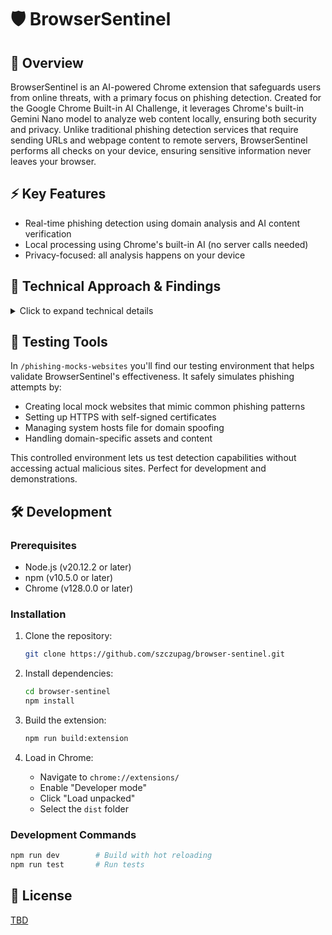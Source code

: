 # 🛡️ BrowserSentinel

## 🎯 Overview

BrowserSentinel is an AI-powered Chrome extension that safeguards users from online threats, with a primary focus on phishing detection. Created for the Google Chrome Built-in AI Challenge, it leverages Chrome's built-in Gemini Nano model to analyze web content locally, ensuring both security and privacy. Unlike traditional phishing detection services that require sending URLs and webpage content to remote servers, BrowserSentinel performs all checks on your device, ensuring sensitive information never leaves your browser.

## ⚡ Key Features

- Real-time phishing detection using domain analysis and AI content verification
- Local processing using Chrome's built-in AI (no server calls needed)
- Privacy-focused: all analysis happens on your device

## 🔬 Technical Approach & Findings
<details>
<summary>Click to expand technical details</summary>

### Webpage phishing Detector:
Our phishing detection combines traditional security measures with AI analysis:

1. **Domain Analysis**:
   - Implemented Levenshtein distance comparison for typosquatting detection
   - Uses a curated list of legitimate domains as baseline
   - Handles edge cases like subdomains and country-specific TLDs

2. **AI Content Analysis**:
   - Utilizes Chrome's Gemini Nano model for content verification
   - Local processing ensures privacy

### 💡 Technical Insights

During development, we discovered some interesting limitations and solutions:

- Pure LLM-based domain analysis proved unreliable due to how tokenization works in language models
- Hybrid approach (traditional algorithms + AI) provided better results than pure AI solution
- Local model shows occasional inconsistencies but benefits from no latency and privacy protection

These limitations actually led to a more robust solution combining traditional security measures with AI capabilities.

</details>

## 🔧 Testing Tools

In `/phishing-mocks-websites` you'll find our testing environment that helps validate BrowserSentinel's effectiveness. It safely simulates phishing attempts by:
- Creating local mock websites that mimic common phishing patterns
- Setting up HTTPS with self-signed certificates
- Managing system hosts file for domain spoofing
- Handling domain-specific assets and content

This controlled environment lets us test detection capabilities without accessing actual malicious sites. Perfect for development and demonstrations.

## 🛠️ Development

### Prerequisites

- Node.js (v20.12.2 or later)
- npm (v10.5.0 or later)
- Chrome (v128.0.0 or later)

### Installation

1. Clone the repository:
   ```bash
   git clone https://github.com/szczupag/browser-sentinel.git
   ```

2. Install dependencies:
   ```bash
   cd browser-sentinel
   npm install
   ```

3. Build the extension:
   ```bash
   npm run build:extension
   ```

4. Load in Chrome:
   - Navigate to `chrome://extensions/`
   - Enable "Developer mode"
   - Click "Load unpacked"
   - Select the `dist` folder

### Development Commands

```bash
npm run dev        # Build with hot reloading
npm run test       # Run tests
```

## 📜 License

[TBD](LICENSE)
